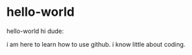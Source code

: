 # hello-world
hello-world
hi dude:

i am here to learn how to use github. i know little about coding.
